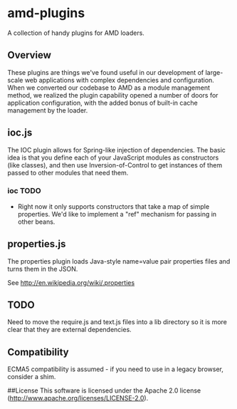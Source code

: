 amd-plugins
===========

A collection of handy plugins for AMD loaders.

## Overview
These plugins are things we've found useful in our development of large-scale web applications with complex dependencies and configuration.
When we converted our codebase to AMD as a module management method, we realized the plugin capability opened a number of
doors for application configuration, with the added bonus of built-in cache management by the loader.

## ioc.js
The IOC plugin allows for Spring-like injection of dependencies. The basic idea is that you define each of your JavaScript
modules as constructors (like classes), and then use Inversion-of-Control to get instances of them passed to other modules
that need them.

### ioc TODO
- Right now it only supports constructors that take a map of simple properties. We'd like to implement a "ref" mechanism for passing in other beans.

## properties.js
The properties plugin loads Java-style name=value pair properties files and turns them in the JSON.

See http://en.wikipedia.org/wiki/.properties

## TODO
Need to move the require.js and text.js files into a lib directory so it is more clear that they are external dependencies.

## Compatibility
ECMA5 compatibility is assumed - if you need to use in a legacy browser, consider a shim.

##License
This software is licensed under the Apache 2.0 license (http://www.apache.org/licenses/LICENSE-2.0).